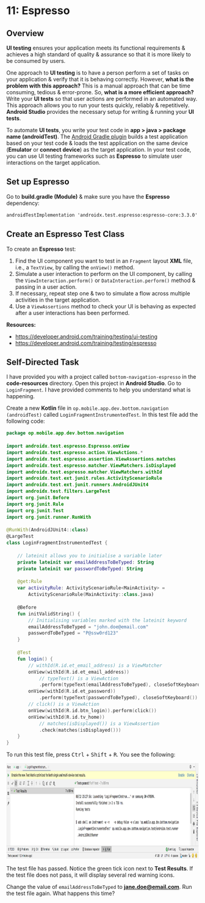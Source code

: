# **11: Espresso**

## Overview

**UI testing** ensures your application meets its functional requirements & achieves a high standard of quality & assurance so that it is more likely to be consumed by users.

One approach to **UI testing** is to have a person perform a set of tasks on your application & verify that it is behaving correctly. However, **what is the problem with this approach?** This is a manual approach that can be time consuming, tedious & error-prone. So, **what is a more efficient approach?** Write your **UI tests** so that user actions are performed in an automated way. This approach allows you to run your tests quickly, reliably & repetitively. **Android Studio** provides the necessary setup for writing & running your **UI tests**.

To automate **UI tests**, you write your test code in **app > java > package name (androidTest)**. The [Android Gradle plugin](https://developer.android.com/studio/releases/gradle-plugin) builds a test application based on your test code & loads the test application on the same device (**Emulator** or **connect device**) as the target application. In your test code, you can use UI testing frameworks such as **Espresso** to simulate user interactions on the target application.

## Set up Espresso

Go to **build.gradle (Module)** & make sure you have the **Espresso** dependency:

```xml
androidTestImplementation 'androidx.test.espresso:espresso-core:3.3.0'
```

## Create an Espresso Test Class

To create an **Espresso** test:

1. Find the UI component you want to test in an `Fragment` layout **XML** file, i.e., a `TextView`, by calling the `onView()` method.
2. Simulate a user interaction to perform on the UI component, by calling the `ViewInteraction.perform()` or `DataInteraction.perform()` method & passing in a user action.
3. If necessary, repeat step one & two to simulate a flow across multiple activities in the target application.
4. Use a `ViewAssertions` method to check your UI is behaving as expected after a user interactions has been performed.

**Resources:** 

- <https://developer.android.com/training/testing/ui-testing>
- <https://developer.android.com/training/testing/espresso>

## Self-Directed Task

I have provided you with a project called `bottom-navigation-espresso` in the **code-resources** directory. Open this project in **Android Studio**. Go to `LoginFragment`. I have provided comments to help you understand what is happening. 

Create a new **Kotlin** file in `op.mobile.app.dev.bottom.navigation (androidTest)` called `LoginFragmentInstrumentedTest`. In this test file add the following code:

```kotlin
package op.mobile.app.dev.bottom.navigation

import androidx.test.espresso.Espresso.onView
import androidx.test.espresso.action.ViewActions.*
import androidx.test.espresso.assertion.ViewAssertions.matches
import androidx.test.espresso.matcher.ViewMatchers.isDisplayed
import androidx.test.espresso.matcher.ViewMatchers.withId
import androidx.test.ext.junit.rules.ActivityScenarioRule
import androidx.test.ext.junit.runners.AndroidJUnit4
import androidx.test.filters.LargeTest
import org.junit.Before
import org.junit.Rule
import org.junit.Test
import org.junit.runner.RunWith

@RunWith(AndroidJUnit4::class)
@LargeTest
class LoginFragmentInstrumentedTest {

    // lateinit allows you to initialise a variable later
    private lateinit var emailAddressToBeTyped: String
    private lateinit var passwordToBeTyped: String

    @get:Rule
    var activityRule: ActivityScenarioRule<MainActivity> =
        ActivityScenarioRule(MainActivity::class.java)

    @Before
    fun initValidString() {
        // Initialising variables marked with the lateinit keyword
        emailAddressToBeTyped = "john.doe@email.com"
        passwordToBeTyped = "P@ssw0rd123"
    }

    @Test
    fun login() {
        // withId(R.id.et_email_address) is a ViewMatcher
        onView(withId(R.id.et_email_address))
            // typeText() is a ViewAction
            .perform(typeText(emailAddressToBeTyped), closeSoftKeyboard())
        onView(withId(R.id.et_password))
            .perform(typeText(passwordToBeTyped), closeSoftKeyboard())
        // click() is a ViewAction
        onView(withId(R.id.btn_login)).perform(click())
        onView(withId(R.id.tv_home))
            // matches(isDisplayed()) is a ViewAssertion
            .check(matches(isDisplayed()))
    }
}
```

To run this test file, press <kbd>Ctrl</kbd> + <kbd>Shift</kbd> + <kbd>R</kbd>. You see the following:

<img src="../resources/img/05-espresso/login-fragment-test-results.png" width="800" height="250" />

The test file has passed. Notice the green tick icon next to **Test Results**. If the test file does not pass, it will display several red warning icons.

Change the value of `emailAddressToBeTyped` to **jane.doe@email.com**. Run the test file again. What happens this time?
